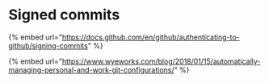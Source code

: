 # Signed commits

{% embed url="https://docs.github.com/en/github/authenticating-to-github/signing-commits" %}

{% embed url="https://www.wyeworks.com/blog/2018/01/15/automatically-managing-personal-and-work-git-configurations/" %}




